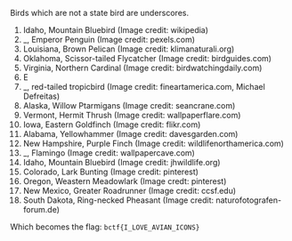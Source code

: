 Birds which are not a state bird are underscores.

1.  Idaho, Mountain Bluebird (Image credit: wikipedia)
2.  \_, Emperor Penguin (Image credit: pexels.com)
3.  Louisiana, Brown Pelican (Image credit: klimanaturali.org)
4.  Oklahoma, Scissor-tailed Flycatcher (Image credit: birdguides.com)
5.  Virginia, Northern Cardinal (Image credit: birdwatchingdaily.com)
6.  E
7.  \_, red-tailed tropicbird (Image credit: fineartamerica.com, Michael Defreitas)
8.  Alaska, Willow Ptarmigans (Image credit: seancrane.com)
9.  Vermont, Hermit Thrush (Image credit: wallpaperflare.com)
10. Iowa, Eastern Goldfinch (Image credit: flikr.com)
11. Alabama, Yellowhammer (Image credit: davesgarden.com)
12. New Hampshire, Purple Finch (Image credit: wildlifenorthamerica.com)
13. \_, Flamingo (Image credit: wallpapercave.com)
14. Idaho, Mountain Bluebird (Image credit: jhwildlife.org)
15. Colorado, Lark Bunting (Image credit: pinterest)
16. Oregon, Weastern Meadowlark (Image credt: pinterest)
17. New Mexico, Greater Roadrunner (Image credit: ccsf.edu)
18. South Dakota, Ring-necked Pheasant (Image credit: naturofotografen-forum.de)

Which becomes the flag: `bctf{I_LOVE_AVIAN_ICONS}`
